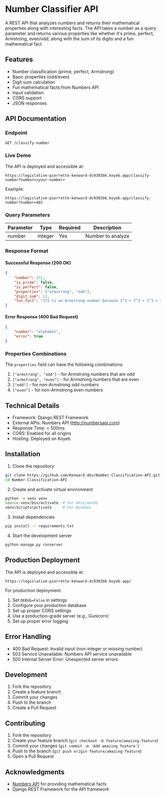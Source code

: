 # Number Classifier API

A REST API that analyzes numbers and returns their mathematical properties along with interesting facts. The API takes a number as a query parameter and returns various properties like whether it's prime, perfect, Armstrong, even/odd, along with the sum of its digits and a fun mathematical fact.

## Features

- Number classification (prime, perfect, Armstrong)
- Basic properties (odd/even)
- Digit sum calculation
- Fun mathematical facts from Numbers API
- Input validation
- CORS support
- JSON responses

## API Documentation

### Endpoint

```
GET /classify-number
```

### Live Demo
The API is deployed and accessible at:
```
https://legislative-pierrette-kenward-dc9303b6.koyeb.app/classify-number?number=<your-number>
```

Example:
```
https://legislative-pierrette-kenward-dc9303b6.koyeb.app/classify-number?number=401
```

### Query Parameters

| Parameter | Type    | Required | Description           |
|-----------|---------|----------|-----------------------|
| number    | integer | Yes      | Number to analyze     |

### Response Format

#### Successful Response (200 OK)

```json
{
    "number": 371,
    "is_prime": false,
    "is_perfect": false,
    "properties": ["armstrong", "odd"],
    "digit_sum": 11,
    "fun_fact": "371 is an Armstrong number because 3^3 + 7^3 + 1^3 = 371"
}
```

#### Error Response (400 Bad Request)

```json
{
    "number": "alphabet",
    "error": true
}
```

### Properties Combinations

The `properties` field can have the following combinations:
1. `["armstrong", "odd"]` - for Armstrong numbers that are odd
2. `["armstrong", "even"]` - for Armstrong numbers that are even
3. `["odd"]` - for non-Armstrong odd numbers
4. `["even"]` - for non-Armstrong even numbers

## Technical Details

- Framework: Django REST Framework
- External APIs: Numbers API (http://numbersapi.com)
- Response Time: < 500ms
- CORS: Enabled for all origins
- Hosting: Deployed on Koyeb

## Installation

1. Clone the repository
```bash
git clone https://github.com/Kenward-dev/Number-Classification-API.git
cd Number-Classification-API
```

2. Create and activate virtual environment
```bash
python -m venv venv
source venv/bin/activate  # For Unix/macOS
venv\Scripts\activate     # For Windows
```

3. Install dependencies
```bash
pip install -r requirements.txt
```

4. Start the development server
```bash
python manage.py runserver
```

## Production Deployment

The API is deployed and accessible at:
```
https://legislative-pierrette-kenward-dc9303b6.koyeb.app/
```

For production deployment:
1. Set `DEBUG=False` in settings
2. Configure your production database
3. Set up proper CORS settings
4. Use a production-grade server (e.g., Gunicorn)
5. Set up proper error logging

## Error Handling

- 400 Bad Request: Invalid input (non-integer or missing number)
- 503 Service Unavailable: Numbers API service unavailable
- 500 Internal Server Error: Unexpected server errors

## Development

1. Fork the repository
2. Create a feature branch
3. Commit your changes
4. Push to the branch
5. Create a Pull Request

## Contributing

1. Fork the repository
2. Create your feature branch (`git checkout -b feature/amazing-feature`)
3. Commit your changes (`git commit -m 'Add amazing feature'`)
4. Push to the branch (`git push origin feature/amazing-feature`)
5. Open a Pull Request


## Acknowledgments

- [Numbers API](http://numbersapi.com) for providing mathematical facts
- Django REST Framework for the API framework
